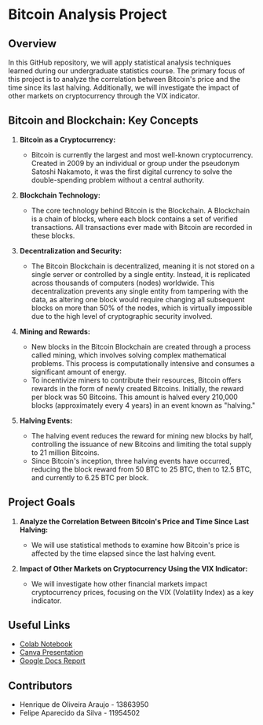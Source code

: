 # Bitcoin Analysis Project

## Overview

In this GitHub repository, we will apply statistical analysis techniques learned during our undergraduate statistics course. The primary focus of this project is to analyze the correlation between Bitcoin's price and the time since its last halving. Additionally, we will investigate the impact of other markets on cryptocurrency through the VIX indicator.

## Bitcoin and Blockchain: Key Concepts

1. **Bitcoin as a Cryptocurrency:**
   - Bitcoin is currently the largest and most well-known cryptocurrency. Created in 2009 by an individual or group under the pseudonym Satoshi Nakamoto, it was the first digital currency to solve the double-spending problem without a central authority.

2. **Blockchain Technology:**
   - The core technology behind Bitcoin is the Blockchain. A Blockchain is a chain of blocks, where each block contains a set of verified transactions. All transactions ever made with Bitcoin are recorded in these blocks.

3. **Decentralization and Security:**
   - The Bitcoin Blockchain is decentralized, meaning it is not stored on a single server or controlled by a single entity. Instead, it is replicated across thousands of computers (nodes) worldwide. This decentralization prevents any single entity from tampering with the data, as altering one block would require changing all subsequent blocks on more than 50% of the nodes, which is virtually impossible due to the high level of cryptographic security involved.

4. **Mining and Rewards:**
   - New blocks in the Bitcoin Blockchain are created through a process called mining, which involves solving complex mathematical problems. This process is computationally intensive and consumes a significant amount of energy.
   - To incentivize miners to contribute their resources, Bitcoin offers rewards in the form of newly created Bitcoins. Initially, the reward per block was 50 Bitcoins. This amount is halved every 210,000 blocks (approximately every 4 years) in an event known as "halving."

5. **Halving Events:**
   - The halving event reduces the reward for mining new blocks by half, controlling the issuance of new Bitcoins and limiting the total supply to 21 million Bitcoins.
   - Since Bitcoin's inception, three halving events have occurred, reducing the block reward from 50 BTC to 25 BTC, then to 12.5 BTC, and currently to 6.25 BTC per block.

## Project Goals

1. **Analyze the Correlation Between Bitcoin's Price and Time Since Last Halving:**
   - We will use statistical methods to examine how Bitcoin's price is affected by the time elapsed since the last halving event.

2. **Impact of Other Markets on Cryptocurrency Using the VIX Indicator:**
   - We will investigate how other financial markets impact cryptocurrency prices, focusing on the VIX (Volatility Index) as a key indicator.

## Useful Links

- [Colab Notebook](https://colab.research.google.com/drive/1AcLCxJKRqrFvw9l35EZ1EjNfwaxeWoeW?usp=sharing)
- [Canva Presentation](https://www.canva.com/design/DAF2HwbV13Q/t7_UXu-ofuFvZVcCeoYM4A/edit?utm_content=DAF2HwbV13Q&utm_campaign=designshare&utm_medium=link2&utm_source=sharebutton)
- [Google Docs Report](https://docs.google.com/document/d/1pIDr7Ti_QypIucW6Za7g4zBa5X2q7KB-1b5QS051LF4/edit?usp=sharing)

## Contributors

- Henrique de Oliveira Araujo - 13863950
- Felipe Aparecido da Silva - 11954502
